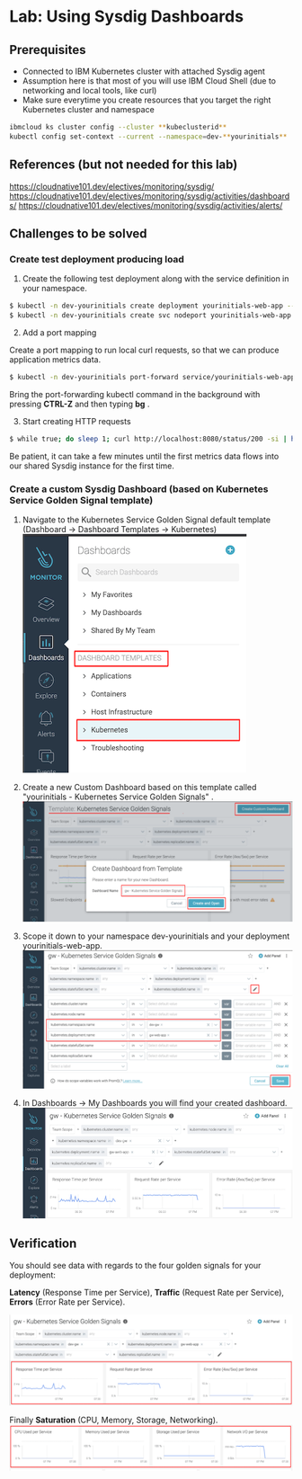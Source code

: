# Lab: Using Sysdig Dashboards

## Prerequisites

- Connected to IBM Kubernetes cluster with attached Sysdig agent
- Assumption here is that most of you will use IBM Cloud Shell (due to networking and local tools, like curl)
- Make sure everytime you create resources that you target the right Kubernetes cluster and namespace

```bash
ibmcloud ks cluster config --cluster **kubeclusterid**
kubectl config set-context --current --namespace=dev-**yourinitials**
```

## References (but not needed for this lab)

https://cloudnative101.dev/electives/monitoring/sysdig/
https://cloudnative101.dev/electives/monitoring/sysdig/activities/dashboards/
https://cloudnative101.dev/electives/monitoring/sysdig/activities/alerts/

## Challenges to be solved

### Create test deployment producing load

1. Create the following test deployment along with the service definition in your namespace.

```bash
$ kubectl -n dev-yourinitials create deployment yourinitials-web-app --image=docker.io/kennethreitz/httpbin
$ kubectl -n dev-yourinitials create svc nodeport yourinitials-web-app --tcp=8080:80
```

2. Add a port mapping

Create a port mapping to run local curl requests, so that we can produce application metrics data.

```bash
$ kubectl -n dev-yourinitials port-forward service/yourinitials-web-app 8080:8080
```

Bring the port-forwarding kubectl command in the background with pressing **CTRL-Z** and then typing **bg** .

3. Start creating HTTP requests

```bash
$ while true; do sleep 1; curl http://localhost:8080/status/200 -si | head -1 ; done
```

Be patient, it can take a few minutes until the first metrics data flows into our shared Sysdig instance for the first time.

### Create a custom Sysdig Dashboard (based on Kubernetes Service Golden Signal template)

1. Navigate to the Kubernetes Service Golden Signal default template (Dashboard -> Dashboard Templates -> Kubernetes)
   ![image](images/lab-sysdig-01.png)

2. Create a new Custom Dashboard based on this template called "yourinitials - Kubernetes Service Golden Signals" .
   ![image](images/lab-sysdig-02.png)

3. Scope it down to your namespace dev-yourinitials and your deployment yourinitials-web-app.
   ![image](images/lab-sysdig-03.png)

4. In Dashboards -> My Dashboards you will find your created dashboard.
   ![image](images/lab-sysdig-04.png)

## Verification

You should see data with regards to the four golden signals for your deployment:

**Latency** (Response Time per Service), **Traffic** (Request Rate per Service), **Errors** (Error Rate per Service).

![image](images/lab-sysdig-05a.png)

Finally **Saturation** (CPU, Memory, Storage, Networking).
![image](images/lab-sysdig-05b.png)
